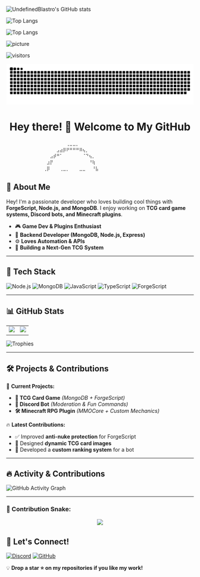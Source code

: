 ![UndefinedBlastro's GitHub stats](https://github-readme-stats.vercel.app/api?username=UndefinedBlastro&show_icons=true&theme=radical)


![Top Langs](https://github-readme-stats.vercel.app/api/top-langs/?username=anuraghazra&hide=java)


![Top Langs](https://github-readme-stats.vercel.app/api/top-langs/?username=UndefinedBlastro&layout=compact&theme=radical)


![picture](https://raw.githubusercontent.com/saadeghi/saadeghi/master/dino.gif)
</details>

![visitors](https://visitor-badge.laobi.icu/badge?page_id=UndefinedBlastro.UndefinedBlastro)

![Welcome](https://raw.githubusercontent.com/Platane/snk/output/github-contribution-grid-snake.svg)

<h1 align="center">Hey there! 👋 Welcome to My GitHub</h1>

```css
   ⠀⠀⠀⠀⠀⠀⠀⠀⠀⠀⠀⠀⠀⠀⠀⠀⢀⣀⣀⡀⠀⠀⠀⠀⠀⠀⠀⠀⠀⠀⠀⠀⠀⠀⠀⠀
   ⠀⠀⠀⠀⠀⠀⠀⠀⠀⠀⠀⠀⠀⣠⣴⡿⠟⠛⠛⠛⠿⢦⡀⠀⠀⠀⠀⠀⠀⠀⠀⠀⠀⠀⠀
   ⠀⠀⠀⠀⠀⠀⠀⠀⠀⠀⠀⣠⡾⠛⠁⠀⠀⠀⠀⠀⠀⠈⠙⢦⡀⠀⠀⠀⠀⠀⠀⠀⠀⠀⠀
   ⠀⠀⠀⠀⠀⠀⠀⠀⠀⠀⣰⡟⠀⠀⠀⠀⠀⠀⠀⠀⠀⠀⠀⠘⢷⠀⠀⠀⠀⠀⠀⠀⠀⠀⠀
   ⠀⠀⠀⠀⠀⠀⠀⠀⠀⢀⡿⠀⠀⠀⢀⣀⡀⠀⠀⠀⣀⣀⠀⠀⠘⣧⠀⠀⠀⠀⠀⠀⠀⠀⠀
```

## 🚀 **About Me**
Hey! I'm a passionate developer who loves building cool things with **ForgeScript, Node.js, and MongoDB**. I enjoy working on **TCG card game systems, Discord bots, and Minecraft plugins**. 

- 🎮 **Game Dev & Plugins Enthusiast**
- 💾 **Backend Developer (MongoDB, Node.js, Express)**
- ⚙️ **Loves Automation & APIs**
- 🚀 **Building a Next-Gen TCG System**

---

## 🎯 **Tech Stack**
![Node.js](https://img.shields.io/badge/Node.js-43853D?style=for-the-badge&logo=node.js&logoColor=white)
![MongoDB](https://img.shields.io/badge/MongoDB-4EA94B?style=for-the-badge&logo=mongodb&logoColor=white)
![JavaScript](https://img.shields.io/badge/JavaScript-F7DF1E?style=for-the-badge&logo=javascript&logoColor=black)
![TypeScript](https://img.shields.io/badge/TypeScript-007ACC?style=for-the-badge&logo=typescript&logoColor=white)
![ForgeScript](https://img.shields.io/badge/ForgeScript-FF4500?style=for-the-badge&logo=forge&logoColor=white)

---

## 📊 **GitHub Stats**
<table>
<tr>
<td>
  <img src="https://github-readme-stats.vercel.app/api?username=UndefinedBlastro&show_icons=true&theme=radical" />
</td>
<td>
  <img src="https://github-readme-streak-stats.herokuapp.com/?user=UndefinedBlastro&theme=radical" />
</td>
</tr>
</table>

![Trophies](https://github-profile-trophy.vercel.app/?username=UndefinedBlastro&theme=radical&no-frame=true&margin-w=15)

---

## 🛠️ **Projects & Contributions**
🚀 **Current Projects:**
- **🎴 TCG Card Game** *(MongoDB + ForgeScript)*
- **🤖 Discord Bot** *(Moderation & Fun Commands)*
- **🛠️ Minecraft RPG Plugin** *(MMOCore + Custom Mechanics)*

🔥 **Latest Contributions:**
- ✅ Improved **anti-nuke protection** for ForgeScript
- 🎨 Designed **dynamic TCG card images**
- 🚀 Developed a **custom ranking system** for a bot

---

## 🔥 **Activity & Contributions**
![GitHub Activity Graph](https://github-readme-activity-graph.cyclic.app/graph?username=UndefinedBlastro&theme=redical)

---

### 🐍 Contribution Snake:
<p align="center">
  <img src="https://github.com/UndefinedBlastro/UndefinedBlastro/blob/output/github-contribution-grid-snake.svg" />
</p>

## 💬 **Let's Connect!**
[![Discord](https://img.shields.io/badge/Discord-7289DA?style=for-the-badge&logo=discord&logoColor=white)](https://discord.gg/YOUR_INVITE)
[![GitHub](https://img.shields.io/badge/GitHub-100000?style=for-the-badge&logo=github&logoColor=white)](https://github.com/YOUR_USERNAME)

💡 **Drop a star ⭐ on my repositories if you like my work!**
